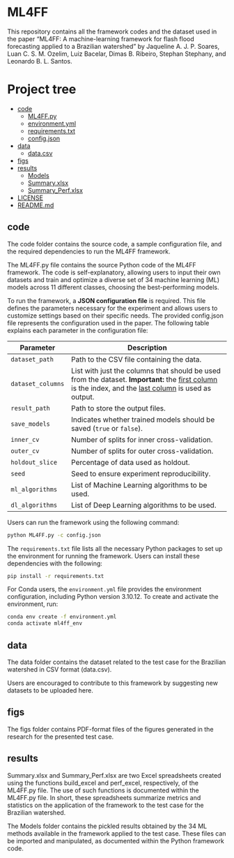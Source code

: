 # ML4FF

This repository contains all the framework codes and the dataset used in the paper “ML4FF: A machine-learning framework for flash flood forecasting applied to a Brazilian watershed” by Jaqueline A. J. P. Soares, Luan C. S. M. Ozelim, Luiz Bacelar, Dimas B. Ribeiro, Stephan Stephany, and Leonardo B. L. Santos.

# Project tree

 * [code](/../../tree/main/code)
   * [ML4FF.py](/../../blob/main/code/ML4FF.py)
   * [environment.yml](/../../blob/main/code/environment.yml)
   * [requirements.txt](/../../blob/main/code/requirements.txt)
   * [config.json](/../../blob/main/code/config.json)
 * [data](/../../tree/main/data)
   * [data.csv](/../../blob/main/data/data.csv)
 * [figs](/../../tree/main/figs)
 * [results](/../../tree/main/results)
   * [Models](/../../tree/main/results/Models)
   * [Summary.xlsx](/../../blob/main/results/Summary.xlsx)
   * [Summary_Perf.xlsx](/../../blob/main/results/Summary_Perf.xlsx)
 * [LICENSE](/../../blob/main/LICENSE)
 * [README.md](/../../blob/main/README.md)

## code

The code folder contains the source code, a sample configuration file, and the required dependencies to run the ML4FF framework.

The ML4FF.py file contains the source Python code of the ML4FF framework. The code is self-explanatory, allowing users to input their own datasets and train and optimize a diverse set of 34 machine learning (ML) models across 11 different classes, choosing the best-performing models.

To run the framework, a **JSON configuration file** is required. This file defines the parameters necessary for the experiment and allows users to customize settings based on their specific needs. The provided config.json file represents the configuration used in the paper. The following table explains each parameter in the configuration file:

| Parameter                    | Description |
|------------------------------|-------------|
| `dataset_path`               | Path to the CSV file containing the data. |
| `dataset_columns`            | List with just the columns that should be used from the dataset. **Important:** the <u>first column</u> is the index, and the <u>last column</u> is used as output. |
| `result_path`                | Path to store the output files. |
| `save_models`                | Indicates whether trained models should be saved (`true` or `false`). |
| `inner_cv`                   | Number of splits for inner cross-validation. |
| `outer_cv`                   | Number of splits for outer cross-validation. |
| `holdout_slice`              | Percentage of data used as holdout. |
| `seed`                       | Seed to ensure experiment reproducibility. |
| `ml_algorithms`              | List of Machine Learning algorithms to be used. |
| `dl_algorithms`              | List of Deep Learning algorithms to be used. |

Users can run the framework using the following command:

```bash
python ML4FF.py -c config.json
```

The `requirements.txt` file lists all the necessary Python packages to set up the environment for running the framework. Users can install these dependencies with the following:

```bash
pip install -r requirements.txt
```

For Conda users, the `environment.yml` file provides the environment configuration, including Python version 3.10.12. To create and activate the environment, run:

```bash
conda env create -f environment.yml
conda activate ml4ff_env
```

## data

The data folder contains the dataset related to the test case for the Brazilian watershed in CSV format (data.csv).

Users are encouraged to contribute to this framework by suggesting new datasets to be uploaded here.

## figs

The figs folder contains PDF-format files of the figures generated in the research for the presented test case.

## results

Summary.xlsx and Summary_Perf.xlsx are two Excel spreadsheets created using the functions build_excel and perf_excel, respectively, of the ML4FF.py file. The use of such functions is documented within the ML4FF.py file. In short, these spreadsheets summarize metrics and statistics on the application of the framework to the test case for the Brazilian watershed. 

The Models folder contains the pickled results obtained by the 34 ML methods available in the framework applied to the test case. These files can be imported and manipulated, as documented within the Python framework code.
